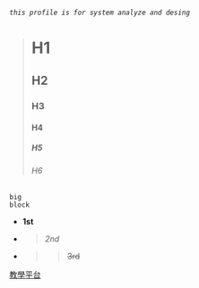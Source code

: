 ###### `this profile is for system analyze and desing`
> # H1
> ## H2
> ### H3
> #### H4
> ##### H5
> ###### H6
```
big
block
```
* **1st**
+ > *2nd*
- >> ~~3rd~~

[教學平台](https://elearning.nkust.edu.tw/mooc/index.php)
